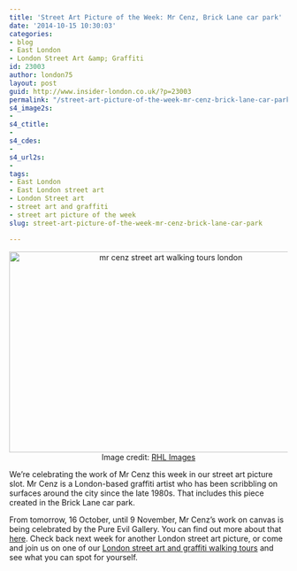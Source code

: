 ```yaml
---
title: 'Street Art Picture of the Week: Mr Cenz, Brick Lane car park'
date: '2014-10-15 10:30:03'
categories:
- blog
- East London
- London Street Art &amp; Graffiti
id: 23003
author: london75
layout: post
guid: http://www.insider-london.co.uk/?p=23003
permalink: "/street-art-picture-of-the-week-mr-cenz-brick-lane-car-park/"
s4_image2s:
- 
s4_ctitle:
- 
s4_cdes:
- 
s4_url2s:
- 
tags:
- East London
- East London street art
- London Street art
- street art and graffiti
- street art picture of the week
slug: street-art-picture-of-the-week-mr-cenz-brick-lane-car-park

---
```

<p style="text-align: center;">
  <a href="http://www.insider-london.co.uk/wp-content/uploads/2014/10/Mr-Cenz-London-street-art_mini.jpg"><img class="aligncenter wp-image-23005 size-full" src="http://www.insider-london.co.uk/wp-content/uploads/2014/10/Mr-Cenz-London-street-art_mini.jpg" alt="mr cenz street art walking tours london" width="569" height="363" /></a><br /> Image credit: <a href="https://www.flickr.com/photos/levien66/15518124352/in/photolist-pBQ3KA-pDRNxa-pmX8HG-pDhrJ9-pmQ8s2-pDjuCV-pmPk2j-pDht4J-pCEXsP-pkCvMV-pC9rwa-pkvexd-pzubW7-pBvxiK-pjRNRT-pBjivd-pziuvs-pizakP-pi6EsK-pyLHxN-pxSEcc-pv4A5f-pfs6hU-peN7Wv-pw7NHp-pumV1o-peUgvJ-pwj3X8-pwhfLu-pe39yA-pdqx2e-psoY1u-pcZzeP-pcXoZV-puaggx-pu214W-pcyAe4-pcytQT-ptLgrP-pcyBXK-pcxxfn-pcxVaq-ptn9C8-pt1jkn-ptg2Zh-pt1pGp-pbNi1W-pcymMe-ptL7TX-pu1Jf1" target="_blank">RHL Images</a>
</p>

<p style="text-align: left;">
  We&#8217;re celebrating the work of Mr Cenz this week in our street art picture slot. Mr Cenz is a London-based graffiti artist who has been scribbling on surfaces around the city since the late 1980s. That includes this piece created in the Brick Lane car park.
</p>

<p style="text-align: left;">
  From tomorrow, 16 October, until 9 November, Mr Cenz&#8217;s work on canvas is being celebrated by the Pure Evil Gallery. You can find out more about that <a href="http://www.pureevilclothing.com/indexgallery.html" target="_blank">here</a>. Check back next week for another London street art picture, or come and join us on one of our <a href="http://www.insider-london.co.uk/london-graffiti-artists-walking-tours/" target="_blank">London street art and graffiti walking tours</a> and see what you can spot for yourself.
</p>